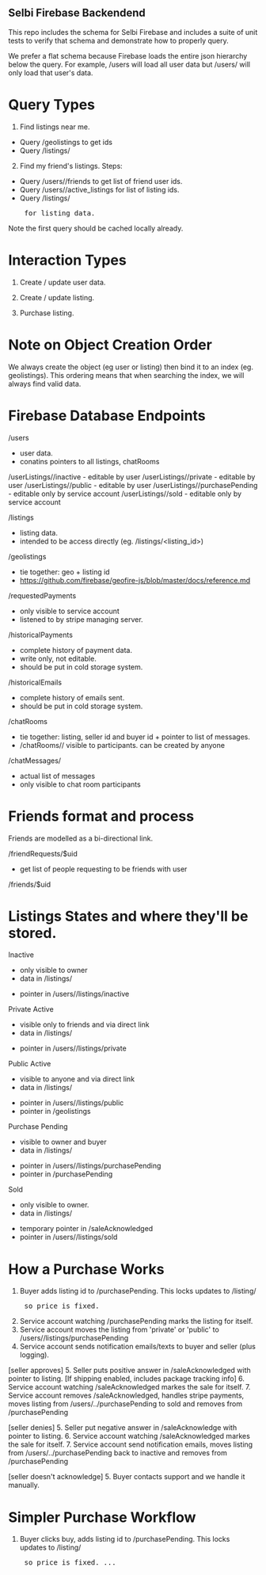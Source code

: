 Selbi Firebase Backendend
-------------------------
This repo includes the schema for Selbi Firebase and includes a suite of unit tests to verify that
schema and demonstrate how to properly query.

We prefer a flat schema because Firebase loads the entire json hierarchy below the query. For
example, /users will load all user data but /users/<uid> will only load that user's data.


Query Types
===========
1. Find listings near me.
- Query /geolistings to get ids
- Query /listings/<listing id>


2. Find my friend's listings.
Steps:
- Query /users/<uid>/friends to get list of friend user ids.
- Query /users/<friend uid>/active_listings for list of listing ids.
- Query /listings/<listing id> for listing data.

Note the first query should be cached locally already.


Interaction Types
=================
1. Create / update user data.

2. Create / update listing.

3. Purchase listing.


Note on Object Creation Order
============================
We always create the object (eg user or listing) then bind it to an index (eg. geolistings). This
ordering means that when searching the index, we will always find valid data.


Firebase Database Endpoints
===========================

/users
- user data.
- conatins pointers to all listings, chatRooms


/userListings/<uid>/inactive - editable by user
/userListings/<uid>/private - editable by user
/userListings/<uid>/public - editable by user
/userListings/<uid>/purchasePending - editable only by service account
/userListings/<uid>/sold - editable only by service account

/listings
- listing data.
- intended to be access directly (eg. /listings/<listing_id>)

/geolistings
- tie together: geo + listing id
- https://github.com/firebase/geofire-js/blob/master/docs/reference.md

/requestedPayments
- only visible to service account
- listened to by stripe managing server.

/historicalPayments
- complete history of payment data.
- write only, not editable.
- should be put in cold storage system.

/historicalEmails
- complete history of emails sent.
- should be put in cold storage system.

/chatRooms
- tie together: listing, seller id and buyer id + pointer to list of messages.
- /chatRooms/<id>/ visible to participants. can be created by anyone

/chatMessages/<room id>
- actual list of messages
- only visible to chat room participants


Friends format and process
==========================
Friends are modelled as a bi-directional link.

/friendRequests/$uid
- get list of people requesting to be friends with user

/friends/$uid


Listings States and where they'll be stored.
===========================================

Inactive
- only visible to owner
- data in /listings/<listing id>
- pointer in /users/<uid>/listings/inactive

Private Active
- visible only to friends and via direct link
- data in /listings/<listing id>
- pointer in /users/<uid>/listings/private

Public Active
- visible to anyone and via direct link
- data in /listings/<listing id>
- pointer in /users/<uid>/listings/public
- pointer in /geolistings

Purchase Pending
- visible to owner and buyer
- data in /listings/<listing id>
- pointer in /users/<uid>/listings/purchasePending
- pointer in /purchasePending

Sold
- only visible to owner.
- data in /listings/<listing id>
- temporary pointer in /saleAcknowledged
- pointer in /users/<uid>/listings/sold



How a Purchase Works
====================
1. Buyer adds listing id to /purchasePending. This locks updates to /listing/<listing id> so price is fixed.
2. Service account watching /purchasePending marks the listing for itself.
3. Service account moves the listing from 'private' or 'public' to /users/<seller id>/listings/purchasePending
4. Service account sends notification emails/texts to buyer and seller (plus logging).

[seller approves]
5. Seller puts positive answer in /saleAcknowledged with pointer to listing. [If shipping enabled, includes package tracking info]
6. Service account watching /saleAcknowledged markes the sale for itself.
7. Service account removes /saleAcknowledged, handles stripe payments, moves listing from /users/../purchasePending to sold and removes from /purchasePending

[seller denies]
5. Seller put negative answer in /saleAcknowledge with pointer to listing.
6. Service account watching /saleAcknowledged markes the sale for itself.
7. Service account send notification emails, moves listing from /users/../purchasePending back to inactive and removes from /purchasePending

[seller doesn't acknowledge]
5. Buyer contacts support and we handle it manually.

Simpler Purchase Workflow
=========================
1. Buyer clicks buy, adds listing id to /purchasePending. This locks updates to /listing/<listing id> so price is fixed.
...